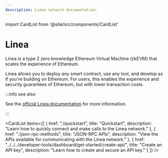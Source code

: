 ```yaml
---
description: Linea network documentation.
---
```


import CardList from '@site/src/components/CardList'

# Linea

Linea is a type 2 zero knowledge Ethereum Virtual Machine (zkEVM) that scales the experience of Ethereum.

Linea allows you to deploy any smart contract, use any tool, and develop as if you're building
on Ethereum. For users, this enables the experience and security guarantees of Ethereum, but with lower transaction costs.

:::info see also

See the [official Linea documentation](https://docs.linea.build/) for more information.

:::

<CardList
  items={[
    {
      href: "./quickstart",
      title: "Quickstart",
      description: "Learn how to quickly connect and make calls to the Linea network."
    },
    {
      href: "./json-rpc-methods",
      title: "JSON-RPC APIs",
      description: "View the APIs available for communicating with the Linea network."
    },
    {
      href: "../../../developer-tools/dashboard/get-started/create-api/",
      title: "Create an API key",
      description: "Learn how to create and secure an API key."
    }
  ]}
/>
